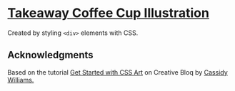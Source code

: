 # [Takeaway Coffee Cup Illustration](https://fazeelanizam13.github.io/pure-css-art-take-away-coffee-cup/)

Created by styling ```<div>``` elements with CSS.

## Acknowledgments

Based on the tutorial [Get Started with CSS Art](https://www.creativebloq.com/features/get-started-with-css-art) on Creative Bloq by [Cassidy Williams.](https://github.com/cassidoo)

